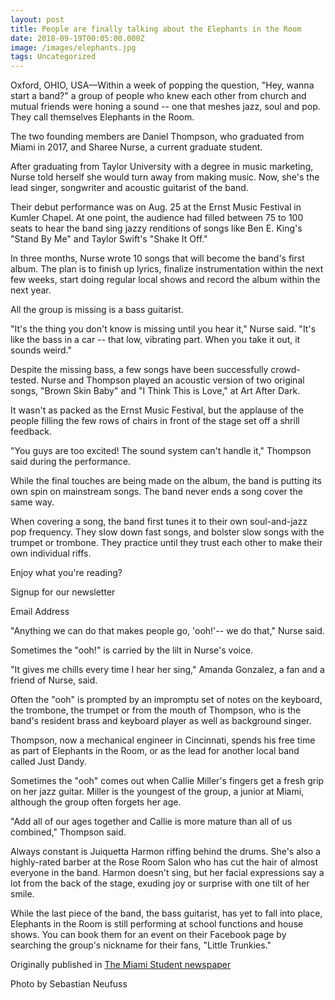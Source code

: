 ```yaml
---
layout: post
title: People are finally talking about the Elephants in the Room
date: 2018-09-19T00:05:00.000Z
image: /images/elephants.jpg
tags: Uncategorized
---
```

Oxford, OHIO, USA—Within a week of popping the question, "Hey, wanna start a band?" a group of people who knew each other from church and mutual friends were honing a sound -- one that meshes jazz, soul and pop. They call themselves Elephants in the Room.

The two founding members are Daniel Thompson, who graduated from Miami in 2017, and Sharee Nurse, a current graduate student.

After graduating from Taylor University with a degree in music marketing, Nurse told herself she would turn away from making music. Now, she's the lead singer, songwriter and acoustic guitarist of the band.

Their debut performance was on Aug. 25 at the Ernst Music Festival in Kumler Chapel. At one point, the audience had filled between 75 to 100 seats to hear the band sing jazzy renditions of songs like Ben E. King's "Stand By Me" and Taylor Swift's "Shake It Off."

In three months, Nurse wrote 10 songs that will become the band's first album. The plan is to finish up lyrics, finalize instrumentation within the next few weeks, start doing regular local shows and record the album within the next year.

All the group is missing is a bass guitarist.

"It's the thing you don't know is missing until you hear it," Nurse said. "It's like the bass in a car -- that low, vibrating part. When you take it out, it sounds weird."

Despite the missing bass, a few songs have been successfully crowd-tested. Nurse and Thompson played an acoustic version of two original songs, "Brown Skin Baby" and "I Think This is Love," at Art After Dark.

It wasn't as packed as the Ernst Music Festival, but the applause of the people filling the few rows of chairs in front of the stage set off a shrill feedback.

"You guys are too excited! The sound system can't handle it," Thompson said during the performance.

While the final touches are being made on the album, the band is putting its own spin on mainstream songs. The band never ends a song cover the same way.

When covering a song, the band first tunes it to their own soul-and-jazz pop frequency. They slow down fast songs, and bolster slow songs with the trumpet or trombone. They practice until they trust each other to make their own individual riffs.

Enjoy what you're reading?

Signup for our newsletter

Email Address

"Anything we can do that makes people go, 'ooh!'-- we do that," Nurse said.

Sometimes the "ooh!" is carried by the lilt in Nurse's voice.

"It gives me chills every time I hear her sing," Amanda Gonzalez, a fan and a friend of Nurse, said.

Often the "ooh" is prompted by an impromptu set of notes on the keyboard, the trombone, the trumpet or from the mouth of Thompson, who is the band's resident brass and keyboard player as well as background singer.

Thompson, now a mechanical engineer in Cincinnati, spends his free time as part of Elephants in the Room, or as the lead for another local band called Just Dandy.

Sometimes the "ooh" comes out when Callie Miller's fingers get a fresh grip on her jazz guitar. Miller is the youngest of the group, a junior at Miami, although the group often forgets her age.

"Add all of our ages together and Callie is more mature than all of us combined," Thompson said.

Always constant is Juiquetta Harmon riffing behind the drums. She's also a highly-rated barber at the Rose Room Salon who has cut the hair of almost everyone in the band. Harmon doesn't sing, but her facial expressions say a lot from the back of the stage, exuding joy or surprise with one tilt of her smile.

While the last piece of the band, the bass guitarist, has yet to fall into place, Elephants in the Room is still performing at school functions and house shows. You can book them for an event on their Facebook page by searching the group's nickname for their fans, "Little Trunkies."

Originally published in [The Miami Student newspaper](https://www.miamistudent.net/article/2018/09/people-are-finally-talking-about-the-elephants-in-the-room?ct=content_open&cv=cbox_latest)

Photo by Sebastian Neufuss
